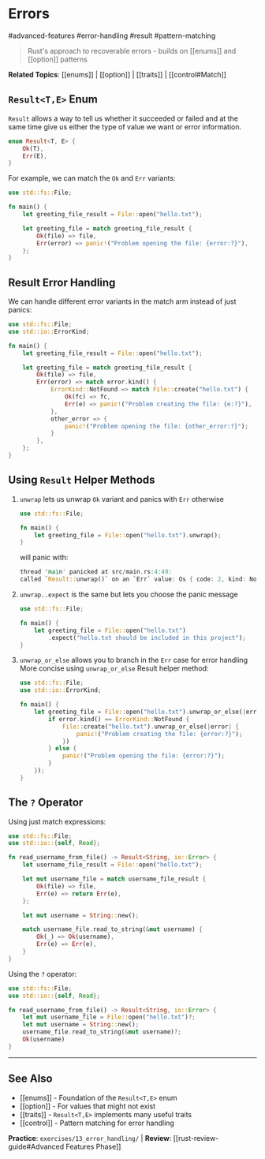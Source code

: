 # Errors

#advanced-features #error-handling #result #pattern-matching

> Rust's approach to recoverable errors - builds on [[enums]] and [[option]] patterns

**Related Topics**: [[enums]] | [[option]] | [[traits]] | [[control#Match]]

## `Result<T,E>` Enum

`Result` allows a way to tell us whether it succeeded or failed and at the same time give us
either the type of value we want or error information.

```rust
enum Result<T, E> {
    Ok(T),
    Err(E),
}
```

For example, we can match the `Ok` and `Err` variants:

```rust
use std::fs::File;

fn main() {
    let greeting_file_result = File::open("hello.txt");

    let greeting_file = match greeting_file_result {
        Ok(file) => file,
        Err(error) => panic!("Problem opening the file: {error:?}"),
    };
}
```

## Result Error Handling

We can handle different error variants in the match arm instead of just panics:

```rust
use std::fs::File;
use std::io::ErrorKind;

fn main() {
    let greeting_file_result = File::open("hello.txt");

    let greeting_file = match greeting_file_result {
        Ok(file) => file,
        Err(error) => match error.kind() {
            ErrorKind::NotFound => match File::create("hello.txt") {
                Ok(fc) => fc,
                Err(e) => panic!("Problem creating the file: {e:?}"),
            },
            other_error => {
                panic!("Problem opening the file: {other_error:?}");
            }
        },
    };
}
```

## Using `Result` Helper Methods

1. `unwrap` lets us unwrap `Ok` variant and panics with `Err` otherwise

    ```rust
    use std::fs::File;

    fn main() {
        let greeting_file = File::open("hello.txt").unwrap();
    }
    ```

    will panic with:

    ```rust
    thread 'main' panicked at src/main.rs:4:49:
    called `Result::unwrap()` on an `Err` value: Os { code: 2, kind: NotFound, message: "No such file or directory" }
    ```

2. `unwrap..expect` is the same but lets you choose the panic message

    ```rust
    use std::fs::File;

    fn main() {
        let greeting_file = File::open("hello.txt")
            .expect("hello.txt should be included in this project");
    }
    ```

3. `unwrap_or_else` allows you to branch in the `Err` case for error handling
   More concise using `unwrap_or_else` Result helper method:

    ```rust
    use std::fs::File;
    use std::io::ErrorKind;

    fn main() {
        let greeting_file = File::open("hello.txt").unwrap_or_else(|error| {
            if error.kind() == ErrorKind::NotFound {
                File::create("hello.txt").unwrap_or_else(|error| {
                    panic!("Problem creating the file: {error:?}");
                })
            } else {
                panic!("Problem opening the file: {error:?}");
            }
        });
    }
    ```

## The `?` Operator

Using just match expressions:

```rust
use std::fs::File;
use std::io::{self, Read};

fn read_username_from_file() -> Result<String, io::Error> {
    let username_file_result = File::open("hello.txt");

    let mut username_file = match username_file_result {
        Ok(file) => file,
        Err(e) => return Err(e),
    };

    let mut username = String::new();

    match username_file.read_to_string(&mut username) {
        Ok(_) => Ok(username),
        Err(e) => Err(e),
    }
}
```

Using the `?` operator:

```rust
use std::fs::File;
use std::io::{self, Read};

fn read_username_from_file() -> Result<String, io::Error> {
    let mut username_file = File::open("hello.txt")?;
    let mut username = String::new();
    username_file.read_to_string(&mut username)?;
    Ok(username)
}
```

---

## See Also
- [[enums]] - Foundation of the `Result<T,E>` enum
- [[option]] - For values that might not exist
- [[traits]] - `Result<T,E>` implements many useful traits
- [[control]] - Pattern matching for error handling

**Practice**: `exercises/13_error_handling/` | **Review**: [[rust-review-guide#Advanced Features Phase]]
```

